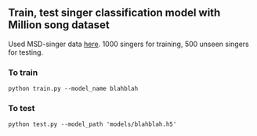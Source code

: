 ## Train, test singer classification model with Million song dataset 
Used MSD-singer data [here](https://github.com/kyungyunlee/MSD-singer). 
1000 singers for training, 500 unseen singers for testing.  


### To train
```
python train.py --model_name blahblah
```

### To test
```
python test.py --model_path 'models/blahblah.h5'
```
